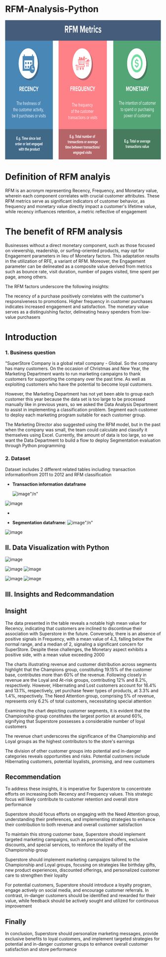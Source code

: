 # RFM-Analysis-Python
<p align="center">
<img src="https://raw.githubusercontent.com/phonixt12/RFM-Analysis-Python/main/images/Incontent_image.png" align="center" width="800" height="450" >


# Definition of RFM analyis
RFM is an acronym representing Recency, Frequency, and Monetary value, wherein each component correlates with crucial customer attributes. These RFM metrics serve as significant indicators of customer behavior, as frequency and monetary value directly impact a customer's lifetime value, while recency influences retention, a metric reflective of engagement

# The benefit of RFM analysis
Businesses without a direct monetary component, such as those focused on viewership, readership, or surfing-oriented products, may opt for Engagement parameters in lieu of Monetary factors. This adaptation results in the utilization of RFE, a variant of RFM. Moreover, the Engagement parameter can be delineated as a composite value derived from metrics such as bounce rate, visit duration, number of pages visited, time spent per page, among others.

The RFM factors underscore the following insights:

The recency of a purchase positively correlates with the customer's responsiveness to promotions.
Higher frequency in customer purchases indicates increased engagement and satisfaction.
The monetary value serves as a distinguishing factor, delineating heavy spenders from low-value purchasers

# Introduction
### 1. Business question
"SuperStore Company is a global retail company - Global. So the company has many customers.
On the occasion of Christmas and New Year, the Marketing Department wants to run marketing campaigns to thank customers for supporting the company over the past time. As well as exploiting customers who have the potential to become loyal customers.

However, the Marketing Department has not yet been able to group each customer this year because the data set is too large to be processed manually like in previous years, so we asked the Data Analysis Department to assist in implementing a classification problem. Segment each customer to deploy each marketing program suitable for each customer group.

The Marketing Director also suggested using the RFM model, but in the past when the company was small, the team could calculate and classify it themselves using Excel. Currently, the amount of data is too large, so we want the Data Department to build a flow to deploy Segmentation evaluation through Python programming
### 2. Dataset
Dataset includes 2 different related tables including: transaction informationfrom 2011 to 2012 and RFM classification
- **Transaction information dataframe**

  ![image](https://github.com/phonixt12/RFM-Analysis-Python/assets/139587231/ccdcd9ad-e88d-4a93-868f-b1bedcfcc170)"/n"

![image](https://github.com/phonixt12/RFM-Analysis-Python/assets/139587231/ad0b1f71-5eb3-40c0-b608-f29b35b35638)

- 

- **Segmentation dataframe**: 
 ![image](https://github.com/phonixt12/RFM-Analysis-Python/assets/139587231/6f409e3a-70f7-4af8-992e-976018ebe468)"/n"

![image](https://github.com/phonixt12/RFM-Analysis-Python/assets/139587231/b440d189-e4f0-4787-94eb-6bdf61c48626)

## II. Data Visualization with Python

![image](https://github.com/phonixt12/RFM-Analysis-Python/assets/139587231/260ee96f-72c1-4994-aef2-aad17a5d40d3)

![image](https://github.com/phonixt12/RFM-Analysis-Python/assets/139587231/fe45748a-4684-493e-ae15-945c5e7b78bf)
![image](https://github.com/phonixt12/RFM-Analysis-Python/assets/139587231/2f2b533f-bc9f-4d56-b5cb-30a7973f47bd)

![image](https://github.com/phonixt12/RFM-Analysis-Python/assets/139587231/a657e4c3-daaa-4ca3-8208-2ac826842bc0)
![image](https://github.com/phonixt12/RFM-Analysis-Python/assets/139587231/2d47ba19-d0f5-4a3a-a6e3-2de7578f0a92)

## III. Insights and Redcommandation 

## Insight

The data presented in the table reveals a notable high mean value for Recency, indicating that customers are inclined to discontinue their association with Superstore in the future. Conversely, there is an absence of positive signals in Frequency, with a mean value of 4.3, falling below the normal range, and a median of 2, signaling a significant concern for SuperStore. Despite these challenges, the Monetary aspect exhibits a positive side, with a mean value exceeding 2000

The charts illustrating revenue and customer distribution across segments highlight that the Champions group, constituting 19.15% of the customer base, contributes more than 60% of the revenue. Following closely in revenue are the Loyal and At-risk groups, contributing 12% and 8.2%, respectively. However, Hibernating and Lost customers account for 16.4% and 13.1%, respectively, yet purchase fewer types of products, at 3.3% and 1.4%, respectively. The Need Attention group, comprising 5% of revenue, represents only 6.2% of total customers, necessitating special attention

Examining the chart depicting customer segments, it is evident that the Championship group constitutes the largest portion at around 60%, signifying that Superstore possesses a considerable number of loyal customers

The revenue chart underscores the significance of the Championship and Loyal groups as the highest contributors to the store's earnings

The division of other customer groups into potential and in-danger categories reveals opportunities and risks. Potential customers include Hibernating customers, potential loyalists, promising, and new customers

## Recommendation

To address these insights, it is imperative for Superstore to concentrate efforts on increasing both Recency and Frequency values. This strategic focus will likely contribute to customer retention and overall store performance

Superstore should focus efforts on engaging with the Need Attention group, understanding their preferences, and implementing strategies to enhance their contribution to both revenue and overall customer satisfaction

To maintain this strong customer base, Superstore should implement targeted marketing campaigns, such as personalized offers, exclusive discounts, and special services, to reinforce the loyalty of the Championship group

Superstore should implement marketing campaigns tailored to the Championship and Loyal groups, focusing on strategies like birthday gifts, new product experiences, discounted offerings, and personalized customer care to strengthen their loyalty

For potential customers, Superstore should introduce a loyalty program, engage actively on social media, and encourage customer referrals. In contrast, in-danger customers should be identified and rewarded for their value, while feedback should be actively sought and utilized for continuous improvement


## Finally

In conclusion, Superstore should personalize marketing messages, provide exclusive benefits to loyal customers, and implement targeted strategies for potential and in-danger customer groups to enhance overall customer satisfaction and store performance
